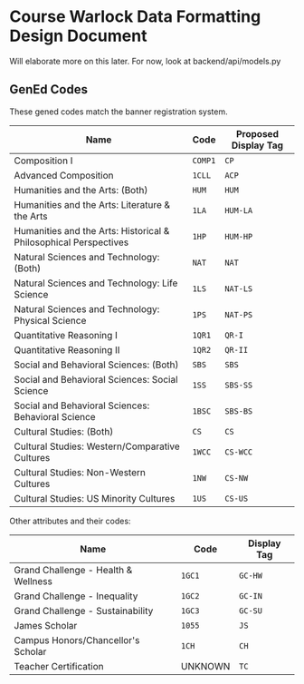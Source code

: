# Course Warlock Data Formatting Design Document

Will elaborate more on this later. For now, look at backend/api/models.py

## GenEd Codes

These gened codes match the banner registration system.

| Name                                                             | Code    | Proposed Display Tag |
| ---------------------------------------------------------------- | ------- | -------------------- |
| Composition I                                                    | `COMP1` | `CP`                 |
| Advanced Composition                                             | `1CLL`  | `ACP`                |
| Humanities and the Arts: (Both)                                  | `HUM`   | `HUM`                |
| Humanities and the Arts: Literature & the Arts                   | `1LA`   | `HUM-LA`             |
| Humanities and the Arts: Historical & Philosophical Perspectives | `1HP`   | `HUM-HP`             |
| Natural Sciences and Technology: (Both)                          | `NAT`   | `NAT`                |
| Natural Sciences and Technology: Life Science                    | `1LS`   | `NAT-LS`             |
| Natural Sciences and Technology: Physical Science                | `1PS`   | `NAT-PS`             |
| Quantitative Reasoning I                                         | `1QR1`  | `QR-I`               |
| Quantitative Reasoning II                                        | `1QR2`  | `QR-II`              |
| Social and Behavioral Sciences: (Both)                           | `SBS`   | `SBS`                |
| Social and Behavioral Sciences: Social Science                   | `1SS`   | `SBS-SS`             |
| Social and Behavioral Sciences: Behavioral Science               | `1BSC`  | `SBS-BS`             |
| Cultural Studies: (Both)                                         | `CS`    | `CS`                 |
| Cultural Studies: Western/Comparative Cultures                   | `1WCC`  | `CS-WCC`             |
| Cultural Studies: Non-Western Cultures                           | `1NW`   | `CS-NW`              |
| Cultural Studies: US Minority Cultures                           | `1US`   | `CS-US`              |

Other attributes and their codes:

| Name                                | Code    | Display Tag |
| ----------------------------------- | ------- | ----------- |
| Grand Challenge - Health & Wellness | `1GC1`  | `GC-HW`     |
| Grand Challenge - Inequality        | `1GC2`  | `GC-IN`     |
| Grand Challenge - Sustainability    | `1GC3`  | `GC-SU`     |
| James Scholar                       | `1055`  | `JS`        |
| Campus Honors/Chancellor's Scholar  | `1CH`   | `CH`        |
| Teacher Certification               | UNKNOWN | `TC`        |
